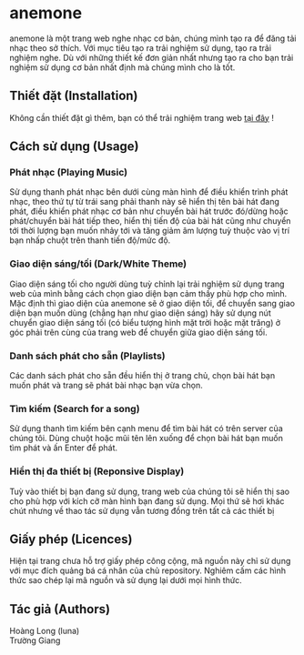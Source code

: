 # anemone

anemone là một trang web nghe nhạc cơ bản, chúng mình tạo ra để đăng tải nhạc theo sở thích. Với mục tiêu tạo ra trải nghiệm sử dụng, tạo ra trải nghiệm nghe.
Dù với những thiết kế đơn giản nhất nhưng tạo ra cho bạn trải nghiệm sử dụng cơ bản nhất định mà chúng mình cho là tốt.

## Thiết đặt (Installation)

Không cần thiết đặt gì thêm, bạn có thể trải nghiệm trang web [tại đây](http://anemone-music.web.app/) !

## Cách sử dụng (Usage)

### Phát nhạc (Playing Music)
Sử dụng thanh phát nhạc bên dưới cùng màn hình để điều khiển trình phát nhạc, theo thứ tự từ trái sang phải thanh này sẽ hiển thị tên bài hát đang phát, điều khiển phát nhạc cơ bản như chuyển bài hát trước đó/dừng hoặc phát/chuyển bài hát tiếp theo, hiển thị tiến độ của bài hát cũng như chuyển tới thời lượng bạn muốn nhảy tới và tăng giảm âm lượng tuỳ thuộc vào vị trí bạn nhấp chuột trên thanh tiến độ/mức độ.

### Giao diện sáng/tối (Dark/White Theme)
Giao diện sáng tối cho người dùng tuỳ chỉnh lại trải nghiệm sử dụng trang web của mình bằng cách chọn giao diện bạn cảm thấy phù hợp cho mình. Mặc định thì giao diện của anemone sẽ ở giao diện tối, để chuyển sang giao diện bạn muốn dùng (chẳng hạn như giao diện sáng) hãy sử dụng nút chuyển giao diện sáng tối (có biểu tượng hình mặt trời hoặc mặt trăng) ở góc phải trên cùng của trang web để chuyển giữa giao diện sáng tối.

### Danh sách phát cho sẵn (Playlists)
Các danh sách phát cho sẵn đều hiển thị ở trang chủ, chọn bài hát bạn muốn phát và trang sẽ phát bài nhạc bạn vừa chọn.

### Tìm kiếm (Search for a song)
Sử dụng thanh tìm kiếm bên cạnh menu để tìm bài hát có trên server của chúng tôi. Dùng chuột hoặc mũi tên lên xuống để chọn bài hát bạn muốn tìm phát và ấn Enter để phát.

### Hiển thị đa thiết bị (Reponsive Display)
Tuỳ vào thiết bị bạn đang sử dụng, trang web của chúng tôi sẽ hiển thị sao cho phù hợp với kích cỡ màn hình bạn đang sử dụng. Mọi thứ sẽ hơi khác chút nhưng về thao tác sử dụng vẫn tương đồng trên tất cả các thiết bị

## Giấy phép (Licences)
Hiện tại trang chưa hỗ trợ giấy phép công cộng, mã nguồn này chỉ sử dụng với mục đích quảng bá cá nhân của chủ repository. Nghiêm cấm các hình thức sao chép lại mã nguồn và sử dụng lại dưới mọi hình thức.

## Tác giả (Authors)
Hoàng Long (luna) <br>
Trường Giang